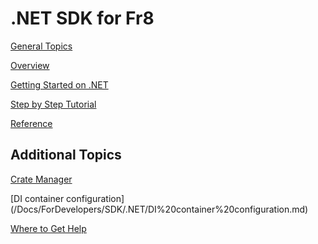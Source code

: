 .NET SDK for Fr8
===================

[General Topics](/Docs/ForDevelopers/DevelopmentGuides/TerminalDevelopmentGuide.md)

[Overview](./Overview.md)

[Getting Started on .NET](/Docs/ForDevelopers/DevelopmentGuides/Terminals/dotNet/TerminalDeveloping-GettingStarted.md)

[Step by Step Tutorial](/Docs/ForDevelopers/DevelopmentGuides/.NET%20Step-by-step%20Terminal%20Builders%20Guide.md)

[Reference](/Docs/ForDevelopers/SDK/.NET/Reference/.Net%20SDK%20Reference.md)

Additional Topics
-----------------

[Crate Manager](/Docs/ForDevelopers/SDK/.NET/Services/Crate%20Manager.md)

[DI container configuration] (/Docs/ForDevelopers/SDK/.NET/DI%20container%20configuration.md)

[Where to Get Help](./HelpResources.md)


